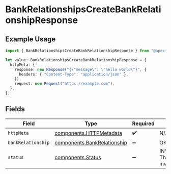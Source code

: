 # BankRelationshipsCreateBankRelationshipResponse

## Example Usage

```typescript
import { BankRelationshipsCreateBankRelationshipResponse } from "@apexfintechsolutions/ascend-sdk/models/operations";

let value: BankRelationshipsCreateBankRelationshipResponse = {
  httpMeta: {
    response: new Response("{\"message\": \"hello world\"}", {
      headers: { "Content-Type": "application/json" },
    }),
    request: new Request("https://example.com"),
  },
};
```

## Fields

| Field                                                                      | Type                                                                       | Required                                                                   | Description                                                                |
| -------------------------------------------------------------------------- | -------------------------------------------------------------------------- | -------------------------------------------------------------------------- | -------------------------------------------------------------------------- |
| `httpMeta`                                                                 | [components.HTTPMetadata](../../models/components/httpmetadata.md)         | :heavy_check_mark:                                                         | N/A                                                                        |
| `bankRelationship`                                                         | [components.BankRelationship](../../models/components/bankrelationship.md) | :heavy_minus_sign:                                                         | OK                                                                         |
| `status`                                                                   | [components.Status](../../models/components/status.md)                     | :heavy_minus_sign:                                                         | INVALID_ARGUMENT: The request has an invalid argument.                     |